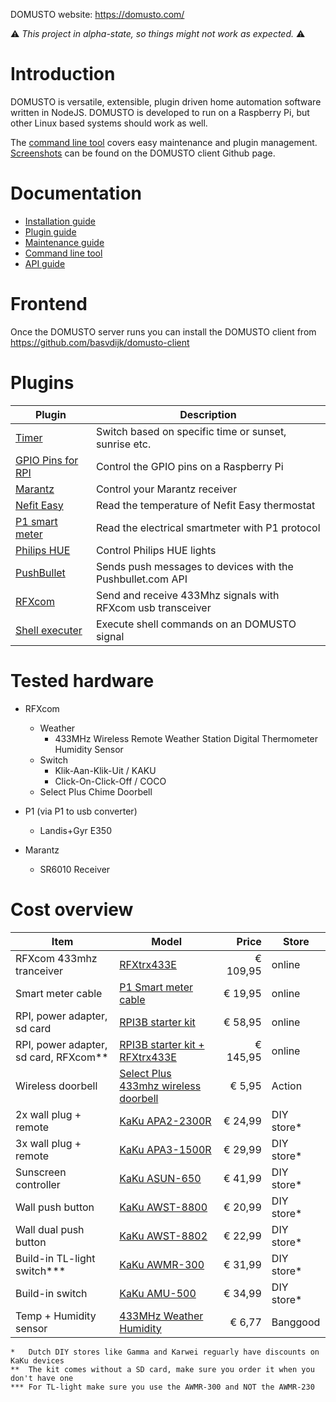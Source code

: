 DOMUSTO website: https://domusto.com/

⚠️ _This project in alpha-state, so things might not work as expected._ ⚠️

# Introduction
DOMUSTO is versatile, extensible, plugin driven home automation software written in NodeJS. DOMUSTO is developed to run on a Raspberry Pi, but other Linux based systems should work as well.

The [command line tool](doc/command-line-tool.md) covers easy maintenance and plugin management. [Screenshots](https://github.com/basvdijk/domusto-client) can be found on the DOMUSTO client Github page.

# Documentation
- [Installation guide](doc/installation.md)
- [Plugin guide](doc/development-plugin.md)
- [Maintenance guide](doc/maintenance.md)
- [Command line tool](doc/command-line-tool.md)
- [API guide](doc/api.md)

# Frontend
Once the DOMUSTO server runs you can install the DOMUSTO client from https://github.com/basvdijk/domusto-client

# Plugins
| Plugin                                                         | Description                                                 |
|----------------------------------------------------------------|-------------------------------------------------------------|
| [Timer](https://github.com/basvdijk/domusto-timer)             | Switch based on specific time or sunset, sunrise etc.       |
| [GPIO Pins for RPI](https://github.com/basvdijk/domusto-gpio)  | Control the GPIO pins on a Raspberry Pi                     |
| [Marantz](https://github.com/basvdijk/domusto-marantz)         | Control your Marantz receiver                               |
| [Nefit Easy](https://github.com/basvdijk/domusto-nefit-easy)   | Read the temperature of Nefit Easy thermostat               |
| [P1 smart meter](https://github.com/basvdijk/domusto-p1)       | Read the electrical smartmeter with P1 protocol             |
| [Philips HUE](https://github.com/basvdijk/domusto-philips-hue) | Control Philips HUE lights                                  |
| [PushBullet](https://github.com/basvdijk/domusto-pushbullet)   | Sends push messages to devices with the Pushbullet.com API  |
| [RFXcom](https://github.com/basvdijk/domusto-rfxcom)           | Send and receive 433Mhz signals with RFXcom usb transceiver |
| [Shell executer](https://github.com/basvdijk/domusto-shell)    | Execute shell commands on an DOMUSTO signal                 |

# Tested hardware
- RFXcom
  - Weather
    - 433MHz Wireless Remote Weather Station Digital Thermometer Humidity Sensor
  - Switch
    - Klik-Aan-Klik-Uit / KAKU
    - Click-On-Click-Off / COCO
  - Select Plus Chime Doorbell

- P1 (via P1 to usb converter)
  - Landis+Gyr E350

- Marantz
  - SR6010 Receiver

# Cost overview
| Item                                  | Model                                                                                                                                                                                   |    Price | Store      |
|---------------------------------------|-----------------------------------------------------------------------------------------------------------------------------------------------------------------------------------------|---------:|------------|
| RFXcom 433mhz tranceiver              | [RFXtrx433E](http://www.rfxcom.com/epages/78165469.sf/nl_NL/?ObjectPath=/Shops/78165469/Categories/Transceivers)                                                                        | € 109,95 | online     |
| Smart meter cable                     | [P1 Smart meter cable](https://www.sossolutions.nl/slimme-meter-kabel)                                                                                                                  |  € 19,95 | online     |
| RPI, power adapter, sd card           | [RPI3B starter kit](https://www.sossolutions.nl/raspberry-pi-3b-starterkit)                                                                                                             |  € 58,95 | online     |
| RPI, power adapter, sd card, RFXcom** | [RPI3B starter kit + RFXtrx433E](https://www.sossolutions.nl/rfxcom-e-domoticz-starter-met-raspberry-pi3b)                                                                              | € 145,95 | online     |
| Wireless doorbell                     | [Select Plus 433mhz wireless doorbell](https://www.action.com/nl-nl/p/select-plus-draadloze-deurbel/)                                                                                   |   € 5,95 | Action     |
| 2x wall plug + remote                 | [KaKu APA2-2300R](https://www.klikaanklikuit.nl/nl/apa2-2300r-2-kanaals-afstandsbediening-stekkerdoos-schakelaars.html)                                                                 |  € 24,99 | DIY store* |
| 3x wall plug + remote                 | [KaKu APA3-1500R](https://www.klikaanklikuit.nl/nl/apa3-1500r-starterset.html)                                                                                                          |  € 29,99 | DIY store* |
| Sunscreen controller                  | [KaKu ASUN-650](https://www.klikaanklikuit.nl/nl/asun-650-schakelaar-voor-zonwering.html)                                                                                               |  € 41,99 | DIY store* |
| Wall push button                      | [KaKu AWST-8800](https://www.klikaanklikuit.nl/nl/awst-8800-draadloze-wandschakelaar.html)                                                                                              |  € 20,99 | DIY store* |
| Wall dual push button                 | [KaKu AWST-8802](https://www.klikaanklikuit.nl/nl/awst-8802-dubbele-draadloze-wandschakelaar.html)                                                                                      |  € 22,99 | DIY store* |
| Build-in TL-light switch***           | [KaKu AWMR-300](https://www.klikaanklikuit.nl/nl/awmr-300-mini-inbouw-schakelaar.html)                                                                                                  |  € 31,99 | DIY store* |
| Build-in switch                       | [KaKu AMU-500](https://www.klikaanklikuit.nl/nl/amu-500-universele-schakelaar.html)                                                                                                     |  € 34,99 | DIY store* |
| Temp + Humidity sensor                | [433MHz Weather Humidity](https://www.banggood.com/custlink/mDGDAzNTS1) |   € 6,77 | Banggood       |

```
*   Dutch DIY stores like Gamma and Karwei reguarly have discounts on KaKu devices
**  The kit comes without a SD card, make sure you order it when you don't have one
*** For TL-light make sure you use the AWMR-300 and NOT the AWMR-230
```
